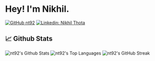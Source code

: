 # Hey! I'm Nikhil.

[![GitHub nt92](https://img.shields.io/github/followers/nt92?label=follow&style=social)](https://github.com/nt92)
[![Linkedin: Nikhil Thota](https://img.shields.io/badge/-nt92-blue?style=flat-square&logo=Linkedin&logoColor=white&link=https://www.linkedin.com/in/nikhil-thota-ab2731104/)](https://www.linkedin.com/in/nikhil-thota-ab2731104/)

## 📈 Github Stats

<img alt="nt92's Github Stats" src="https://github-readme-stats.vercel.app/api?username=nt92&show_icons=true&count_private=true&locale=en&layout=compact&theme=prussian" />

<img alt="nt92's Top Languages" src="https://github-readme-stats.vercel.app/api/top-langs/?username=nt92&langs_count=10&layout=compact&theme=prussian" />

<img alt="nt92's GitHub Streak" src="https://github-readme-streak-stats.herokuapp.com/?user=nt92&theme=prussian" />

<!--
**nt92/nt92** is a ✨ _special_ ✨ repository because its `README.md` (this file) appears on your GitHub profile.

Here are some ideas to get you started:

- 🔭 I’m currently working on ...
- 🌱 I’m currently learning ...
- 👯 I’m looking to collaborate on ...
- 🤔 I’m looking for help with ...
- 💬 Ask me about ...
- 📫 How to reach me: ...
- 😄 Pronouns: ...
- ⚡ Fun fact: ...
-->
